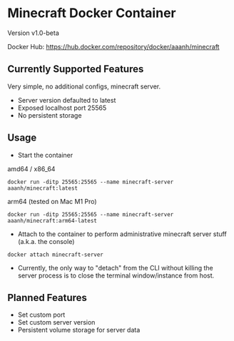 # Minecraft Docker Container

Version v1.0-beta

Docker Hub: <https://hub.docker.com/repository/docker/aaanh/minecraft>

## Currently Supported Features

Very simple, no additional configs, minecraft server.

- Server version defaulted to latest
- Exposed localhost port 25565
- No persistent storage

## Usage

- Start the container

amd64 / x86_64

```
docker run -ditp 25565:25565 --name minecraft-server aaanh/minecraft:latest
```

arm64 (tested on Mac M1 Pro)

```
docker run -ditp 25565:25565 --name minecraft-server aaanh/minecraft:arm64-latest
```

- Attach to the container to perform administrative minecraft server stuff (a.k.a. the console)

```
docker attach minecraft-server
```

- Currently, the only way to "detach" from the CLI without killing the server process is to close the terminal window/instance from host.

## Planned Features

- Set custom port
- Set custom server version
- Persistent volume storage for server data
